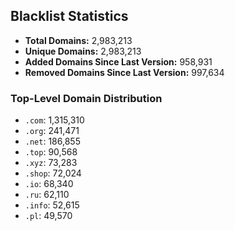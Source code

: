 ## Blacklist Statistics

- **Total Domains:** 2,983,213
- **Unique Domains:** 2,983,213
- **Added Domains Since Last Version:** 958,931
- **Removed Domains Since Last Version:** 997,634

### Top-Level Domain Distribution

-  `.com`: 1,315,310
-  `.org`: 241,471
-  `.net`: 186,855
-  `.top`: 90,568
-  `.xyz`: 73,283
-  `.shop`: 72,024
-  `.io`: 68,340
-  `.ru`: 62,110
-  `.info`: 52,615
-  `.pl`: 49,570

